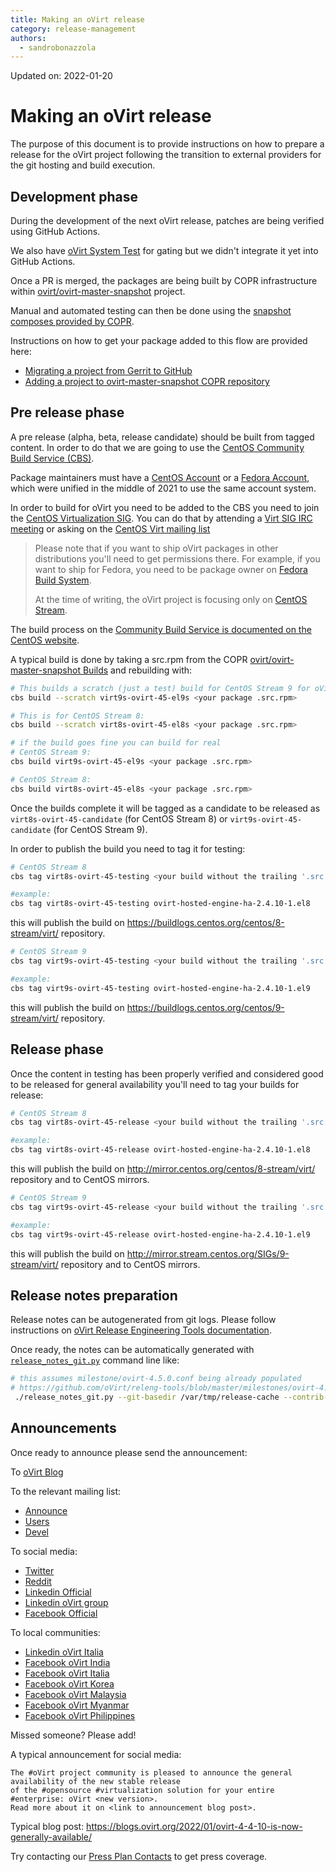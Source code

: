 ```yaml
---
title: Making an oVirt release
category: release-management
authors:
  - sandrobonazzola
---
```


Updated on: 2022-01-20

# Making an oVirt release

The purpose of this document is to provide instructions on how to prepare a release for the oVirt project following the transition to external providers for
the git hosting and build execution.

## Development phase

During the development of the next oVirt release, patches are being verified using GitHub Actions.

We also have [oVirt System Test](https://github.com/oVirt/ovirt-system-tests) for gating but we didn't integrate it yet into GitHub Actions.

Once a PR is merged, the packages are being built by COPR infrastructure within [ovirt/ovirt-master-snapshot](https://copr.fedorainfracloud.org/coprs/ovirt/ovirt-master-snapshot/) project.

Manual and automated testing can then be done using the [snapshot composes provided by COPR](/develop/dev-process/install-nightly-snapshot.html).

Instructions on how to get your package added to this flow are provided here:
- [Migrating a project from Gerrit to GitHub](/develop/developer-guide/migrating_to_github.html)
- [Adding a project to ovirt-master-snapshot COPR repository](/develop/release-management/process/add_a_package_to_copr.html)

## Pre release phase

A pre release (alpha, beta, release candidate) should be built from tagged content.
In order to do that we are going to use the [CentOS Community Build Service (CBS)](https://cbs.centos.org/koji/).

Package maintainers must have a [CentOS Account](https://accounts.centos.org/) or a [Fedora Account](https://accounts.fedoraproject.org/),
which were unified in the middle of 2021 to use the same account system.

In order to build for oVirt you need to be added to the CBS you need to join the [CentOS Virtualization SIG](https://wiki.centos.org/SpecialInterestGroup/Virtualization).
You can do that by attending a [Virt SIG IRC meeting](https://www.centos.org/community/calendar/#virtualization-sig)
or asking on the [CentOS Virt mailing list](https://lists.centos.org/mailman/listinfo/centos-virt)

> Please note that if you want to ship oVirt packages in other distributions you'll need to get permissions there.
> For example, if you want to ship for Fedora, you need to be package owner on [Fedora Build System](https://koji.fedoraproject.org/koji/).
>
> At the time of writing, the oVirt project is focusing only on [CentOS Stream](https://www.centos.org/centos-stream/).

The build process on the [Community Build Service is documented on the CentOS website](https://wiki.centos.org/HowTos/CommunityBuildSystem).

A typical build is done by taking a src.rpm from the COPR [ovirt/ovirt-master-snapshot Builds](https://copr.fedorainfracloud.org/coprs/ovirt/ovirt-master-snapshot/builds/)
and rebuilding with:

```bash
# This builds a scratch (just a test) build for CentOS Stream 9 for oVirt 4.5
cbs build --scratch virt9s-ovirt-45-el9s <your package .src.rpm>

# This is for CentOS Stream 8:
cbs build --scratch virt8s-ovirt-45-el8s <your package .src.rpm>

# if the build goes fine you can build for real
# CentOS Stream 9:
cbs build virt9s-ovirt-45-el9s <your package .src.rpm>

# CentOS Stream 8:
cbs build virt8s-ovirt-45-el8s <your package .src.rpm>
```

Once the builds complete it will be tagged as a candidate to be released as `virt8s-ovirt-45-candidate` (for CentOS Stream 8) or `virt9s-ovirt-45-candidate` (for CentOS Stream 9).

In order to publish the build you need to tag it for testing:

```bash
# CentOS Stream 8
cbs tag virt8s-ovirt-45-testing <your build without the trailing '.src.rpm'>

#example:
cbs tag virt8s-ovirt-45-testing ovirt-hosted-engine-ha-2.4.10-1.el8
```

this will publish the build on https://buildlogs.centos.org/centos/8-stream/virt/ repository.


```bash
# CentOS Stream 9
cbs tag virt9s-ovirt-45-testing <your build without the trailing '.src.rpm'>

#example:
cbs tag virt9s-ovirt-45-testing ovirt-hosted-engine-ha-2.4.10-1.el9
```

this will publish the build on https://buildlogs.centos.org/centos/9-stream/virt/ repository.


## Release phase

Once the content in testing has been properly verified and considered good to be released for general availability you'll need to tag your builds for release:

```bash
# CentOS Stream 8
cbs tag virt8s-ovirt-45-release <your build without the trailing '.src.rpm'>

#example:
cbs tag virt8s-ovirt-45-release ovirt-hosted-engine-ha-2.4.10-1.el8
```

this will publish the build on http://mirror.centos.org/centos/8-stream/virt/ repository and to CentOS mirrors.


```bash
# CentOS Stream 9
cbs tag virt9s-ovirt-45-release <your build without the trailing '.src.rpm'>

#example:
cbs tag virt9s-ovirt-45-release ovirt-hosted-engine-ha-2.4.10-1.el9
```

this will publish the build on http://mirror.stream.centos.org/SIGs/9-stream/virt/ repository and to CentOS mirrors.

## Release notes preparation

Release notes can be autogenerated from git logs.
Please follow instructions on [oVirt Release Engineering Tools documentation](https://github.com/oVirt/releng-tools/blob/master/releases/README-prepare-patches).

Once ready, the notes can be automatically generated with [`release_notes_git.py`](https://github.com/oVirt/releng-tools/blob/master/release_notes_git.py) command line like:

```bash
# this assumes milestone/ovirt-4.5.0.conf being already populated
# https://github.com/oVirt/releng-tools/blob/master/milestones/ovirt-4.5.0.conf
 ./release_notes_git.py --git-basedir /var/tmp/release-cache --contrib-project-list ovirt-4.5.0 >notes.md
```

## Announcements

Once ready to announce please send the announcement:

To [oVirt Blog](https://blogs.ovirt.org/)

To the relevant mailing list:

* [Announce](https://lists.ovirt.org/archives/list/announce@ovirt.org/)
* [Users](https://lists.ovirt.org/archives/list/users@ovirt.org/)
* [Devel](https://lists.ovirt.org/archives/list/devel@ovirt.org/)

To social media:

* [Twitter](https://twitter.com/ovirt)
* [Reddit](https://www.reddit.com/r/ovirt)
* [Linkedin Official](https://www.linkedin.com/company/ovirt)
* [Linkedin oVirt group](https://www.linkedin.com/groups/4707460/)
* [Facebook Official](https://www.facebook.com/groups/ovirt.openvirtualization)

To local communities:

* [Linkedin oVirt Italia](https://www.linkedin.com/groups/13669751/)
* [Facebook oVirt India](https://www.facebook.com/groups/409421802961475/)
* [Facebook oVirt Italia](https://www.facebook.com/groups/ovirt.italia/)
* [Facebook oVirt Korea](https://www.facebook.com/groups/ovirt.korea/)
* [Facebook oVirt Malaysia](https://www.facebook.com/groups/ovirtUGMY/)
* [Facebook oVirt Myanmar](https://www.facebook.com/Ovirt-Myanmar-Community-974969229309990)
* [Facebook oVirt Philippines](https://www.facebook.com/groups/ovirtph/)

Missed someone? Please add!

A typical announcement for social media:

```
The #oVirt project community is pleased to announce the general availability of the new stable release
of the #opensource #virtualization solution for your entire #enterprise: oVirt <new version>.
Read more about it on <link to announcement blog post>.
```

Typical blog post: https://blogs.ovirt.org/2022/01/ovirt-4-4-10-is-now-generally-available/

Try contacting our [Press Plan Contacts](/develop/release-management/process/press-plan.html) to get press coverage.
